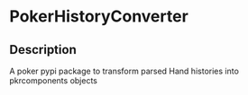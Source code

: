 # PokerHistoryConverter
## Description
A poker pypi package to transform parsed Hand histories into pkrcomponents objects
